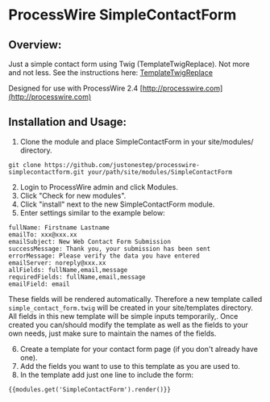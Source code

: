# ProcessWire SimpleContactForm

## Overview:

Just a simple contact form using Twig (TemplateTwigReplace). Not more and not less.
See the instructions here: [TemplateTwigReplace](http://modules.processwire.com/modules/template-twig-replace)

Designed for use with ProcessWire 2.4
[http://processwire.com](http://processwire.com)

## Installation and Usage:

1. Clone the module and place SimpleContactForm in your site/modules/ directory. 

```
git clone https://github.com/justonestep/processwire-simplecontactform.git your/path/site/modules/SimpleContactForm
```

2. Login to ProcessWire admin and click Modules. 
3. Click "Check for new modules".
4. Click "install" next to the new SimpleContactForm module. 
5. Enter settings similar to the example below:

```
fullName: Firstname Lastname
emailTo: xxx@xxx.xx
emailSubject: New Web Contact Form Submission
successMessage: Thank you, your submission has been sent
errorMessage: Please verify the data you have entered
emailServer: noreply@xxx.xx
allFields: fullName,email,message
requiredFields: fullName,email,message
emailField: email
```

These fields will be rendered automatically.
Therefore a new template called `simple_contact_form.twig` will be created in your site/templates directory.
All fields in this new template will be simple inputs temporarily,.
Once created you can/should modify the template as well as the fields to your own needs, just make sure to maintain the names of the fields.

6. Create a template for your contact form page (if you don't already have one).
7. Add the fields you want to use to this template as you are used to.
8. In the template add just one line to include the form:

```
{{modules.get('SimpleContactForm').render()}}
```
